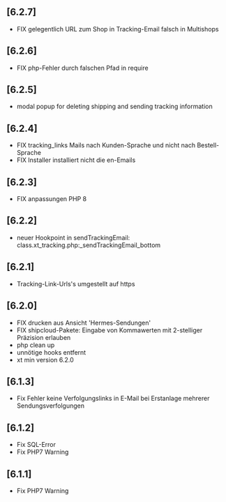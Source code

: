 ## [6.2.7]
- FIX gelegentlich URL zum Shop in Tracking-Email falsch in Multishops

## [6.2.6]
- FIX php-Fehler durch falschen Pfad in require

## [6.2.5]
- modal popup for deleting shipping and sending tracking information

## [6.2.4]
- FIX tracking_links Mails nach Kunden-Sprache und nicht nach Bestell-Sprache
- FIX Installer installiert nicht die en-Emails

## [6.2.3]
- FIX anpassungen PHP 8 

## [6.2.2]
- neuer Hookpoint in sendTrackingEmail: class.xt_tracking.php:_sendTrackingEmail_bottom

## [6.2.1]
- Tracking-Link-Urls's umgestellt auf https

## [6.2.0]
- FIX drucken aus Ansicht 'Hermes-Sendungen'
- FIX shipcloud-Pakete: Eingabe von Kommawerten mit 2-stelliger Präzision erlauben
- php clean up
- unnötige hooks entfernt
- xt min version 6.2.0

## [6.1.3]
- Fix Fehler keine Verfolgungslinks in E-Mail bei Erstanlage mehrerer Sendungsverfolgungen

## [6.1.2]
- Fix SQL-Error
- Fix PHP7 Warning

## [6.1.1]
- Fix PHP7 Warning